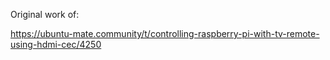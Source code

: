 Original work of:

https://ubuntu-mate.community/t/controlling-raspberry-pi-with-tv-remote-using-hdmi-cec/4250

